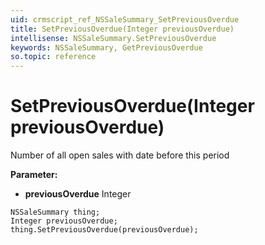```yaml
---
uid: crmscript_ref_NSSaleSummary_SetPreviousOverdue
title: SetPreviousOverdue(Integer previousOverdue)
intellisense: NSSaleSummary.SetPreviousOverdue
keywords: NSSaleSummary, GetPreviousOverdue
so.topic: reference
---
```


# SetPreviousOverdue(Integer previousOverdue)

Number of all open sales with date before this period

**Parameter:** 
* **previousOverdue** Integer

```crmscript
NSSaleSummary thing;
Integer previousOverdue;
thing.SetPreviousOverdue(previousOverdue);
```

